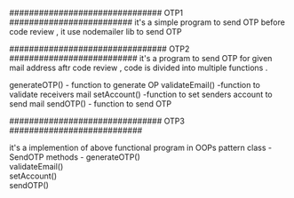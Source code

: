 ###############################  OTP1 #########################
it's a simple program to send OTP before code review , it use nodemailer lib to send OTP 

################################ OTP2 ##########################
it's a program to send OTP for given mail address aftr code review , code is divided into multiple functions .

generateOTP()    - function to generate OP 
validateEmail()    -function to validate  receivers mail 
setAccount()        -function to set senders account to send mail 
sendOTP()           - function to send OTP 

###############################  OTP3  ###########################

it's a implemention of above functional program in OOPs pattern 
class           - SendOTP 
methods   -   generateOTP()   
                        validateEmail()   
                        setAccount()  
                        sendOTP() 